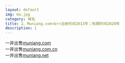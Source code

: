 ```yaml
---
layout: default
img: mu.jpg
category: 域名
title: 2、Muniang.com<br>注册时间2013年；到期时间2020年
description: |
---
```

  一并出售[muniang.com](https://www.1106.org)<br>一并出售[muniang.com.cn](https://www.1106.org)<br>一并出售[muniang.net](https://www.1106.org/)
